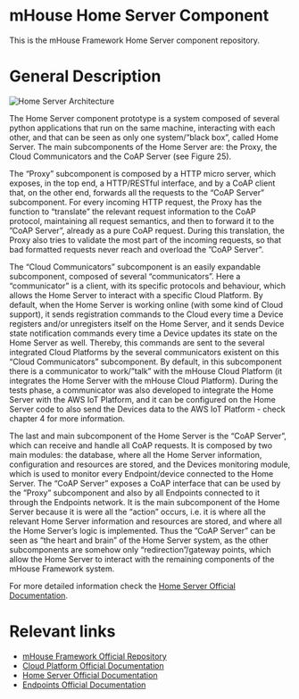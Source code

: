 # mHouse Home Server Component 
This is the mHouse Framework Home Server component repository.

# General Description
<img src="https://github.com/JRequeijo/mHouseFramework/blob/master/docs/Home%20Server/Home_server_arch.png" alt="Home Server Architecture">

<p>
The Home Server component prototype is a system composed of several python applications that run on the same machine, interacting with each other, and that can be seen as only one system/”black box”, called Home Server. The main subcomponents of the Home Server are: the Proxy, the Cloud Communicators and the CoAP Server (see Figure 25).
</p>

<p>
The “Proxy” subcomponent is composed by a HTTP micro server, which exposes, in the top end, a HTTP/RESTful interface, and by a CoAP client that, on the other end, forwards all the requests to the “CoAP Server” subcomponent. For every incoming HTTP request, the Proxy has the function to “translate” the relevant request information to the CoAP protocol, maintaining all request semantics, and then to forward it to the ”CoAP Server”, already as a pure CoAP request. During this translation, the Proxy also tries to validate the most part of the incoming requests, so that bad formatted requests never reach and overload the ”CoAP Server”.
</p>
The “Cloud Communicators” subcomponent is an easily expandable subcomponent, composed of several “communicators”. Here a “communicator” is a client, with its specific protocols and behaviour, which allows the Home Server to interact with a specific Cloud Platform. By default, when the Home Server is working online (with some kind of Cloud support), it sends registration commands to the Cloud every time a Device registers and/or unregisters itself on the Home Server, and it sends Device state notification commands every time a Device updates its state on the Home Server as well. Thereby, this commands are sent to the several integrated Cloud Platforms by the several communicators existent on this “Cloud Communicators” subcomponent. By default, in this subcomponent there is a communicator to work/”talk” with the mHouse Cloud Platform (it integrates the Home Server with the mHouse Cloud Platform). During the tests phase, a communicator was also developed to integrate the Home Server with the AWS IoT Platform, and it can be configured on the Home Server code to also send the Devices data to the AWS IoT Platform - check chapter 4 for more information.
</p>

<p>
The last and main subcomponent of the Home Server is the “CoAP Server”, which can receive and handle all CoAP requests. It is composed by two main modules: the database, where all the Home Server information, configuration and resources are stored, and the Devices monitoring module, which is used to monitor every Endpoint/device connected to the Home Server. The “CoAP Server” exposes a CoAP interface that can be used by the ”Proxy” subcomponent and also by all Endpoints connected to it through the Endpoints network. It is the main subcomponent of the Home Server because it is were all the “action” occurs, i.e. it is where all the relevant Home Server information and resources are stored, and where all the Home Server’s logic is implemented. Thus the ”CoAP Server” can be seen as “the heart and brain” of the Home Server system, as the other subcomponents are somehow only “redirection”/gateway points, which allow the Home Server to interact with the remaining components of the mHouse Framework system.
</p>

<p>
For more detailed information check the <a href="https://github.com/JRequeijo/mHouseFramework/tree/master/docs/Home%20Server">Home Server Official Documentation</a>.
</p>

# Relevant links
<ul>
  <li>
    <a href="https://github.com/JRequeijo/mHouseFramework">mHouse Framework Official Repository</a>
  </li>
  <li>
    <a href="https://github.com/JRequeijo/mHouseFramework/tree/master/docs/Cloud%20Platform">Cloud Platform Official Documentation</a>
  </li>
  <li>
    <a href="https://github.com/JRequeijo/mHouseFramework/tree/master/docs/Home%20Server">Home Server Official Documentation</a>
  </li>
  <li>
    <a href="https://github.com/JRequeijo/mHouseFramework/tree/master/docs/Endpoints">Endpoints Official Documentation</a>
  </li>
</ul>
